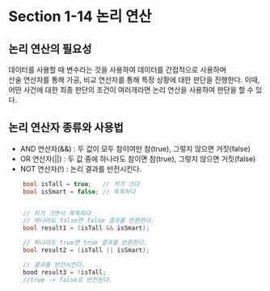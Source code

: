 # Section 1-14 논리 연산

## 논리 연산의 필요성
데이터를 사용할 때 변수라는 것을 사용하여 데이터를 간접적으로 사용하며  
산술 연산자를 통해 가공, 비교 연산자를 통해 특정 상황에 대한 판단을 진행한다.
이때, 어떤 사건에 대한 최종 판단의 조건이 여러개라면 논리 연산을 사용하여 판단을 할 수 있다.


## 논리 연산자 종류와 사용법
- AND 연산자(&&) : 두 값이 모두 참이여만 참(true), 그렇지 않으면 거짓(false)
- OR 연산자(||) : 두 값 중에 하나라도 참이면 참(true), 그렇지 않으면 거짓(false)
- NOT 연산자(!) : 논리 결과를 반전시킨다.

```C#
    bool isTall = true;   // 키가 크다
    bool isSmart = false; // 똑똑하다


    // 키가 크면서 똑똑하다
    // 하나라도 false면 false 결과를 반환한다.
    bool result1 = (isTall && isSmart);

    // 하나라도 true면 true 결과를 반환한다.
    bool result2 = (isTall || isSmart);

    // 결과를 반전시킨다.
    bood result3 = !isTall;
    //true -> false로 반전된다.
```